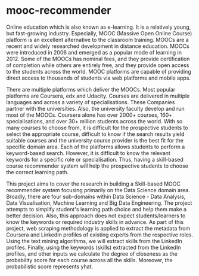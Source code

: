 # mooc-recommender
Online education which is also known as e-learning. It is a relatively young, but fast-growing industry. Especially, MOOC (Massive Open Online Course) platform is an excellent alternative to the classroom training. MOOCs are a recent and widely researched development in distance education. MOOCs were introduced in 2006 and emerged as a popular mode of learning in 2012. Some of the MOOCs has nominal fees, and they provide certification of completion while others are entirely free, and they provide open access to the students across the world. MOOC platforms are capable of providing direct access to thousands of students via web platforms and mobile apps.

There are multiple platforms which deliver the MOOCs. Most popular platforms are Coursera, edx and Udacity. Courses are delivered in multiple languages and across a variety of specialisations. These Companies partner with the universities.  Also, the university faculty develop and run most of the MOOCs. Coursera alone has over 2000+ courses, 160+ specialisations, and over 30+ million students across the world. With so many courses to choose from, it is difficult for the prospective students to select the appropriate course, difficult to know if the search results yield suitable courses and the university course provider is the best fit for the specific domain area. Each of the platforms allows students to perform a keyword-based search. However, it is difficult to know the relevant keywords for a specific role or specialisation. Thus, having a skill-based course recommender system will help the prospective students to choose the correct learning path. 

This project aims to cover the research in building a Skill-based MOOC recommender system focusing primarily on the Data Science domain area. Broadly, there are four sub-domains within Data Science - Data Analysis, Data Visualisation, Machine Learning and Big Data Engineering. The project attempts to simplify student's learning path choice and help them make a better decision. Also, this approach does not expect students/learners to know the keywords or required industry skills in advance. As part of this project, web scraping methodology is applied to extract the metadata from Coursera and LinkedIn profiles of existing experts from the respective roles. Using the text mining algorithms, we will extract skills from the LinkedIn profiles. Finally, using the keywords (skills) extracted from the LinkedIn profiles, and other inputs we calculate the degree of closeness as the probability score for each course across all the skills. Moreover, the probabilistic score represents yhat.

